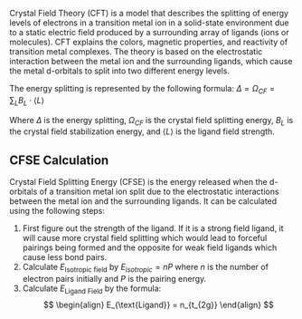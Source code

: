 
Crystal Field Theory (CFT) is a model that describes the splitting of energy levels of electrons in a transition metal ion in a solid-state environment due to a static electric field produced by a surrounding array of ligands (ions or molecules). CFT explains the colors, magnetic properties, and reactivity of transition metal complexes. The theory is based on the electrostatic interaction between the metal ion and the surrounding ligands, which cause the metal d-orbitals to split into two different energy levels. 

The energy splitting is represented by the following formula: 
$\Delta = \Omega_{CF} = \sum_{L}B_{L}\cdot \left \langle L \right \rangle$

Where $\Delta$ is the energy splitting, $\Omega_{CF}$ is the crystal field splitting energy, $B_{L}$ is the crystal field stabilization energy, and $\left \langle L \right \rangle$ is the ligand field strength.

## CFSE Calculation

Crystal Field Splitting Energy (CFSE) is the energy released when the d-orbitals of a transition metal ion split due to the electrostatic interactions between the metal ion and the surrounding ligands. It can be calculated using the following steps:

1.  First figure out the strength of the ligand. If it is a strong field ligand, it will cause more crystal field splitting which would lead to forceful pairings being formed and the opposite for weak field ligands which cause less bond pairs.
2. Calculate $E_{\text{Isotropic field}}$ by $E_{isotropic}= n P$ where $n$ is the number of electron pairs initially and $P$ is the pairing energy.
3. Calculate $E_{\text{Ligand Field}}$  by the formula:
	$$
	\begin{align}
E_{\text{Ligand}} = n_{t_{2g}}
\end{align}
	$$